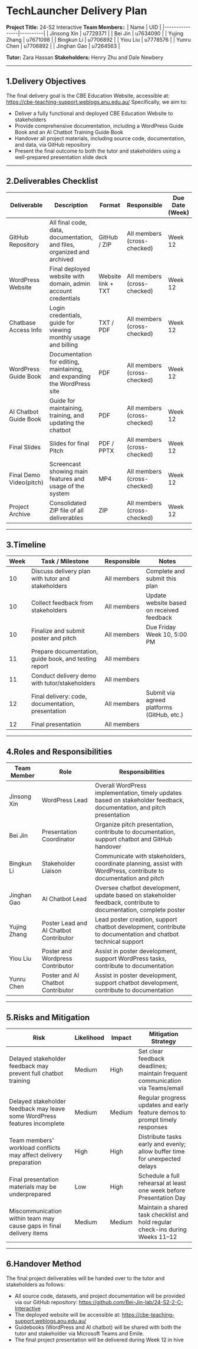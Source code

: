 # TechLauncher Delivery Plan 

**Project Title:** 24-S2 Interactive
**Team Members:**:
| Name           | UID      |
|----------------|----------|
| Jinsong Xin    | u7729371 |
| Bei Jin        | u7634090 |
| Yujing Zhang   | u7671098 |
| Bingkun Li     | u7706892 |
| Yiou Liu       | u7778576 |
| Yunru Chen     | u7706892 |
| Jinghan Gao    | u7264563 |

**Tutor:** Zara Hassan
**Stakeholders:** Henry Zhu and Dale Newbery  

---
## 1.Delivery Objectives
The final delivery goal is the CBE Education Website, accessible at:  https://cbe-teaching-support.weblogs.anu.edu.au/
Specifically, we aim to:
- Deliver a fully functional and deployed CBE Education Website to stakeholders
- Provide comprehensive documentation, including a WordPress Guide Book and an AI Chatbot Training Guide Book
- Handover all project materials, including source code, documentation, and data, via GitHub repository
- Present the final outcome to both the tutor and stakeholders using a well-prepared presentation slide deck

---
## 2.Deliverables Checklist

| Deliverable                | Description                                                                 | Format           | Responsible     | Due Date (Week) |
|---------------------------|-----------------------------------------------------------------------------|------------------|------------------|-----------------|
| GitHub Repository         | All final code, data, documentation, and files, organized and archived     | GitHub / ZIP     | All members (cross-checked) | Week 12         |
| WordPress Website         | Final deployed website with domain, admin account credentials                 | Website link + TXT  | All members (cross-checked) | Week 12         |
| Chatbase Access Info      | Login credentials, guide for viewing monthly usage and billing             | TXT / PDF        | All members (cross-checked) | Week 12         |
| WordPress Guide Book      | Documentation for editing, maintaining, and expanding the WordPress site   | PDF        | All members (cross-checked) | Week 12         |
| AI Chatbot Guide Book     | Guide for maintaining, training, and updating the chatbot                  | PDF       | All members (cross-checked) | Week 12         |
| Final Slides | Slides for final Pitch                                          | PDF / PPTX       | All members (cross-checked) | Week 12         |
| Final Demo Video(pitch) | Screencast showing main features and usage of the system             | MP4              | All members (cross-checked) | Week 12         |
| Project Archive           | Consolidated ZIP file of all deliverables                                  | ZIP              | All members (cross-checked) | Week 12         |

---
## 3.Timeline

| Week | Task / Milestone                                      | Responsible  | Notes                                       |
|------|--------------------------------------------------------|--------------|---------------------------------------------|
| 10   | Discuss delivery plan with tutor and stakeholders      | All members  | Complete and submit this plan               |
| 10   | Collect feedback from stakeholders                     | All members  | Update website based on received feedback   |
| 10   | Finalize and submit poster and pitch                   | All members  | Due Friday Week 10, 5:00 PM                 |
| 11   | Prepare documentation, guide book, and testing report | All members  |                                             |
| 11   | Conduct delivery demo with tutor/stakeholders          | All members  |                                             |
| 12   | Final delivery: code, documentation, presentation      | All members  | Submit via agreed platforms (GitHub, etc.)  |
| 12   | Final presentation                 | All members  |                                             |

---
## 4.Roles and Responsibilities

| Team Member   | Role                          | Responsibilities                                                                 |
|---------------|-------------------------------|----------------------------------------------------------------------------------|
| Jinsong Xin   | WordPress Lead                | Overall WordPress implementation, timely updates based on stakeholder feedback, documentation, and pitch presentation |
| Bei Jin       | Presentation Coordinator      | Organize pitch presentation, contribute to documentation, support chatbot and GitHub handover              |
| Bingkun Li    | Stakeholder Liaison           | Communicate with stakeholders, coordinate planning, assist with WordPress, contribute to documentation and pitch     |
| Jinghan Gao   | AI Chatbot Lead               | Oversee chatbot development, update based on stakeholder feedback, contribute to documentation, complete poster       |
| Yujing Zhang  | Poster Lead and AI Chatbot Contributor               | Lead poster creation, support chatbot development, contribute to documentation and chatbot technical support         |
| Yiou Liu      | Poster and Wordpress Contributor            | Assist in poster development, support WordPress tasks, contribute to documentation                                   |
| Yunru Chen    | Poster and AI Chatbot Contributor            | Assist in poster development, support chatbot development, contribute to documentation                              |

---
## 5.Risks and Mitigation

| Risk                                                                 | Likelihood | Impact | Mitigation Strategy                                                                 |
|----------------------------------------------------------------------|------------|--------|--------------------------------------------------------------------------------------|
| Delayed stakeholder feedback may prevent full chatbot training       | Medium     | High   | Set clear feedback deadlines; maintain frequent communication via Teams/email       |
| Delayed stakeholder feedback may leave some WordPress features incomplete | Medium     | Medium | Regular progress updates and early feature demos to prompt timely responses         |
| Team members' workload conflicts may affect delivery preparation     | High       | High   | Distribute tasks early and evenly; allow buffer time for unexpected delays          |
| Final presentation materials may be underprepared                    | Low        | High   | Schedule a full rehearsal at least one week before Presentation Day                 |
| Miscommunication within team may cause gaps in final delivery items  | Medium     | Medium | Maintain a shared task checklist and hold regular check-ins during Weeks 11–12      |

---
## 6.Handover Method
The final project deliverables will be handed over to the tutor and stakeholders as follows:
- All source code, datasets, and project documentation will be provided via our GitHub repository: https://github.com/Bei-Jin-lab/24-S2-2-C-Interactive
- The deployed website will be accessible at: https://cbe-teaching-support.weblogs.anu.edu.au/
- Guidebooks (WordPress and AI chatbot) will be shared with both the tutor and stakeholder via Microsoft Teams and Emile.
- The final project presentation will be delivered during Week 12 in hive
